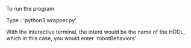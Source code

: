 To run the program

Type : 'python3 wrapper.py'

With the interactive terminal, the intent would be the name of the HDDL, which in this case, you would enter 'robotBehaviors'